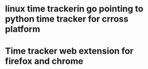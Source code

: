 # linux time trackerin go  pointing to python time tracker for crross platform

# Time tracker web extension for firefox and chrome
